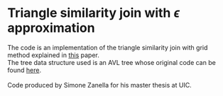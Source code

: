 
# Triangle similarity join with $\epsilon$ approximation

The code is an implementation of the triangle similarity join with grid method explained in [this](https://arxiv.org/abs/2105.01818) paper.<br>
The tree data structure used is an AVL tree whose original code can be found [here](https://www.programiz.com/dsa/avl-tree).<br>
<br>
Code produced by Simone Zanella for his master thesis at UIC.
